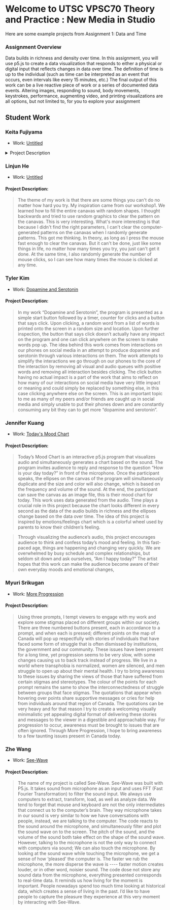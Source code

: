 
# Welcome to UTSC VPSC70 Theory and Practice : New Media in Studio 

Here are some example projects from Assignment 1: Data and Time

### Assignment Overview

Data builds in richness and density over time. In this assignment, you will use p5.js to create a data visualization that responds to either a physical or digital input that reflects changes in data over time. The definition of time is up to the individual (such as time can be interpreted as an event that occurs, even intervals like every 15 minutes, etc.) The final output of this work can be a live reactive piece of work or a series of documented data events. Altering images, responding to sound, body movements, keystrokes, performance, augmenting video, and printing visualizations are all options, but not limited to, for you to explore your assignment

## Student Work

### Keita Fujiyama
* Work: [Untitled](/utscnewmedia/week1/helloWorld)

<details>
  <summary>Project Description</summary>
  #### Project Description:
> This artwork is collecting minutes, and more than 100 lines will be outputted every minute to create unique pictures. A reason why I create a time-related artwork is that I sometimes forget how important time is. Time is finite, and we consume the same amount of time during our lives. However, we do not care if a minute has passed because a minute is very short, and it will pass before we realize it. Also, in creating this artwork, I faced three challenges. The first challenge was that outputting random lines with the random RGB colours resulted in less beautiful pictures. Therefore, to make unique pictures beautiful every minute, I wrote a code which finally tries to select similar numbers with the RGB color which sets every minute. The second challenge was how to express different ways of spending time while sharing 'the same amount of time." Then, I came up with using a QR code to share the code to create their own unique picture per minute. There is no physical input because no one cannot control time. The third challenge was how to update each minute on the canvas. Unfortunately, I did not know how to erase the outputted subject from the canvas, so I created a code in which lines are densely overlaid to realize time updates.

</details>


### Linjun He 
* Work: [Untitled](/utscnewmedia/week1/helloWorld)

#### Project Description:
> The theme of my work is that there are some things you can't do no matter how hard you try. My inspiration 
came  from  our  workshop1.  We  learned  how  to  fill  the  entire  canavas  with  random  shapes.  I  thought 
backwards  and  tried  to  use  random  graphics  to  clear  the  pattern  on  the  canavas.  This  is  very  interesting. 
What's more interesting is that because I didn't find the right parameters, I can't clear the computer-generated 
patterns on the canavas when I randomly generate patterns. This got me thinking. In theory, as long as I press 
the mouse fast enough to clear the canavas. But it can't be done, just like some things in life, no matter how 
many times you try, you just can't get it done. At the same time, I also randomly generate the number of 
mouse clicks, so I can see how many times the mouse is clicked at any time. 
  

### Tyler Kim 
* Work: [Dopamine and Serotonin](/utscnewmedia/week1/helloWorld)

#### Project Description:
 > In my work “Dopamine and Serotonin”, the program is presented as a simple start button
followed by a timer, counter for clicks and a button that says click. Upon clicking, a random word
from a list of words is printed onto the screen in a random size and location. Upon further
inspection, the button that says click doesn’t actually have any impact on the program and one
can click anywhere on the screen to make words pop up.
The idea behind this work comes from interactions on our phones on social media in an attempt
to produce dopamine and serotonin through various interactions on them. The work attempts to
simplify the interactions we go through on our phones to the core of the interaction by removing
all visual and audio queues with positive words and removing all interaction besides clicking.
The click button having no actual impact is a part of the work that aims to reflect on how many
of our interactions on social media have very little impact or meaning and could simply be
replaced by something else, in this case clicking anywhere else on the screen.
This is an important topic to me as many of my peers and/or friends are caught up in social
media and simply unable to put their phones down and are constantly consuming any bit they
can to get more “dopamine and serotonin”.
  
  
### Jennifer Kuang 
* Work: [Today's Mood Chart](/utscnewmedia/week1/helloWorld)

#### Project Description:
  > Today’s Mood Chart is an interactive p5.js program that visualizes audio and 
simultaneously generates a chart based on the sound. The program invites audience to 
reply and response to the question “How is your day today?” in front of the 
microphone. Once the participant speaks, the ellipses on the canvas of the program 
will simultaneously duplicate and the size and color will also change, which is based 
on the frequency and volume of the sound. At the end, the participant can save the 
canvas as an image file, this is their mood chart for today.
This work uses data generated from the audio. Time plays a crucial role in this project 
because the chart looks different in every second as the data of the audio builds in 
richness and the ellipses change based on the data over time. The idea of this project 
is inspired by emotions/feelings chart which is a colorful wheel used by parents to 
know their children’s feeling. 

>Through visualizing the audience’s audio, this project encourages audience to think 
and confess today’s mood and feeling. In this fast-paced age, things are happening 
and changing very quickly. We are overwhelmed by busy schedule and complex 
relationships, but seldom sit down and ask ourselves, “Am I happy today?” The artist 
hopes that this work can make the audience become aware of their own everyday 
moods and emotional changes, 
  
### Myuri Srikugan
* Work: [More Progression](/utscnewmedia/week1/helloWorld)

#### Project Description:
>Using three prompts, I tempt viewers to engage with my work and explore some
stigmas placed on different groups within our society. There are three numbered buttons
present, each in accordance to a prompt, and when each is pressed; different points on
the map of Canada will pop up respectfully with stories of individuals that have faced
some form of struggle that is often dismissed by institutions, the government and our
community. These issues have been present for a long time, yet progression seems to
be very slow, with some changes causing us to back track instead of progress. We live
in a world where transphobia is normalized, women are silenced, and men struggle to
open up about their mental health. I try to bring awareness to these issues by sharing
the views of those that have suffered from certain stigmas and stereotypes. The colour
of the points for each prompt remains the same to show the interconnectedness of
struggle between groups that face stigmas. The quotations that appear when hovering
over points share supportive messages or cries for help from individuals around that
region of Canada. The quotations can be very heavy and for that reason I try to create a
welcoming visually minimalistic yet appealing digital format of delivering these stories
and messages to the viewer in a digestible and approachable way. For progression to
occur, awareness must be brought to issues that are often ignored. Through More
Progression, I hope to bring awareness to a few taunting issues present in Canada
today.
  
### Zhe Wang
* Work: [See-Wave](/utscnewmedia/week1/helloWorld)

#### Project Description:
> The name of my project is called See-Wave. See-Wave was built with P5.js. It takes sound from microphone as an input and uses FFT (Fast Fourier Transformation) to filter the sound input. We always use computers to extract, transform, load, as well as analyze data. We tend to forget that mouse and keyboard are not the only intermediates that connect us to the computer’s brain. They way microphone takes in our sound is very similar to how we have conversations with people, instead, we are talking to the computer. The code reacts to the sound around the microphone, and simultaneously filter and plot the sound wave on to the screen. The pitch of the sound, and the volume of the sound both take effect on the shape of the sound wave. However, talking to the microphone is not the only way to connect with computers via sound; We can also touch the microphone. By looking at the sound wave while touching the microphone, we get a sense of how ‘pleased’ the computer is. The faster we rub the microphone, the more disperse the wave is ---- faster motion creates louder, or in other word, noisier sound. The code dose not store any sound data from the microphone, everything presented corresponds to real-time data. It reminds us how living for the moment is important. People nowadays spend too much time looking at historical data, which creates a sense of living in the past. I’d like to have people to capture the pleasure they experience at this very moment by interacting with See-Wave.
